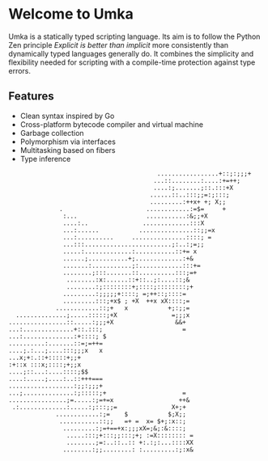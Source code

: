 # Welcome to Umka
Umka is a statically typed scripting language. Its aim is to follow the Python Zen principle _Explicit is better than implicit_ more consistently than dynamically typed languages generally do. It combines the simplicity and flexibility needed for scripting with a compile-time protection against type errors.  

## Features
* Clean syntax inspired by Go
* Cross-platform bytecode compiler and virtual machine
* Garbage collection
* Polymorphism via interfaces
* Multitasking based on fibers
* Type inference


```
                                         .................+::;:;;;+
                                        ...::........:....:+=++;
                                        ....:;.......;::.:::+X
                                       ......::..:::;;=:;:::;
                                       .........:++x+ +; X;;
              .                       ............:=$=     +
               :...                   ...........:&;;+X
               ....:..               .............:::X
               ...:......           ...............::;;=x
               ...:..........     ...............::::; =
               ...:::........................;:..:;=;;
               .....:.............:...........::+= x
               ......;...........+;.............:+&
               .......:...........;:............:::+=
               ........;:::.......::..........:::;=+
                ........:x:......::+::..;:....::;&
                ........:;::::::::+;::::;::::::::;+
               .........:;;;;;+::::; =;++::;::::=
               .........:::;+x$ ; +X  ++x xX::::;=
             ............::;+   x           +;:;;=
  ..............;.....:::::;+X               =;;;x
................::.....:;;;+X                 &&+
...:..............+::.:::;                      =
...:..............:+::::; $
..........:.......::=;=++=
....;.:...;....:::;;;x   x
...x;+:.::+:::::+;;+
:+::x :::x;::::;+;;x
....;::...:....::::;$$
....:.....;....:..::+++===
..................:;;:;;;+
...;..............:;:::::;+                     =
................;=.....:;=+=x                  ++&
 .:.............:.....:;:::;;=               X+;+
             ............:;=    $           $;X;;
              ...........::;;   =+ =  x= $+;:x::;
               .........:;=+==+x:;;;xX=;&;:&::::;
                .....:::;+:::;;:::;+; :=X:::::::: =
                ........;=:..::..:: +:.:;:...::::XX
               ........:;;........: :.........:;:x&
```
